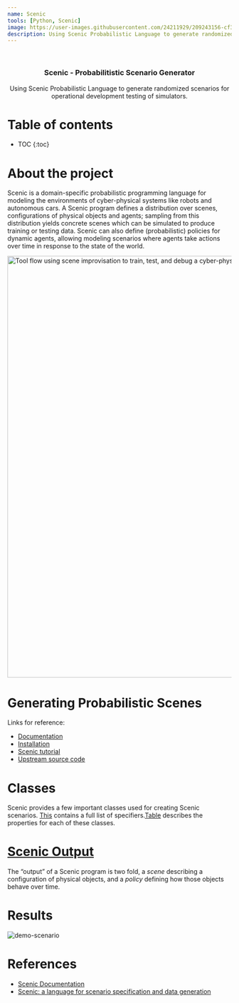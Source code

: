 ```yaml
---
name: Scenic
tools: [Python, Scenic]
image: https://user-images.githubusercontent.com/24211929/209243156-cf369fd9-cfe8-444a-b9b8-3c7c21d888d4.gif?raw=true
description: Using Scenic Probabilistic Language to generate randomized scenarios for operational development testing of simulators.
---
```



<!-- PROJECT LOGO -->
<br />
<div align="center">


<h3 align="center">Scenic - Probabilitistic Scenario Generator</h3>

  <p align="center">
    Using Scenic Probabilistic Language to generate randomized scenarios for operational development testing of simulators.
    <!-- <br />
    <a href="https://github.com/vishalgattani/reachy-blender"><strong>Explore the docs »</strong></a>
    <br />
    <br /> -->
<!--
    <a href="https://github.com/vishalgattani/reachy-blender/issues">Report Bug</a>
    ·
    <a href="https://github.com/vishalgattani/reachy-blender/issues">Request Feature</a> -->
  </p>
</div>



# Table of contents

* TOC
{:toc}

# About the project

Scenic is a domain-specific probabilistic programming language for modeling the environments of cyber-physical systems like robots and autonomous cars. A Scenic program defines a distribution over scenes, configurations of physical objects and agents; sampling from this distribution yields concrete scenes which can be simulated to produce training or testing data. Scenic can also define (probabilistic) policies for dynamic agents, allowing modeling scenarios where agents take actions over time in response to the state of the world.

<img width="945" alt="Tool flow using scene improvisation to train, test, and debug a cyber-physical
system." src="https://user-images.githubusercontent.com/24211929/209241080-f2729493-3116-49d1-8a05-b13406764ca5.png">

# Generating Probabilistic Scenes
Links for reference:
- [Documentation](https://scenic-lang.readthedocs.io/en/latest/index.html)
- [Installation](https://scenic-lang.readthedocs.io/en/latest/quickstart.html#installation)
- [Scenic tutorial](https://scenic-lang.readthedocs.io/en/latest/tutorials/tutorial.html)
- [Upstream source code](https://github.com/BerkeleyLearnVerify/Scenic)

# Classes

Scenic provides a few important classes used for creating Scenic scenarios. [This](https://scenic-lang.readthedocs.io/en/latest/syntax_guide.html#specifiers) contains a full list of specifiers.[Table](https://scenic-lang.readthedocs.io/en/latest/syntax_guide.html#objects) describes the properties for each of these classes.

# [Scenic Output](https://scenic-lang.readthedocs.io/en/latest/reference/scene_generation.html#)

The “output” of a Scenic program is two fold, a *scene* describing a configuration of physical objects, and a *policy* defining how those objects behave over time.

# Results

![demo-scenario](https://user-images.githubusercontent.com/24211929/209243156-cf369fd9-cfe8-444a-b9b8-3c7c21d888d4.gif)

# References
- [Scenic Documentation](https://scenic-lang.readthedocs.io/en/latest/)
- [Scenic: a language for scenario specification and data generation](https://link.springer.com/article/10.1007/s10994-021-06120-5)





